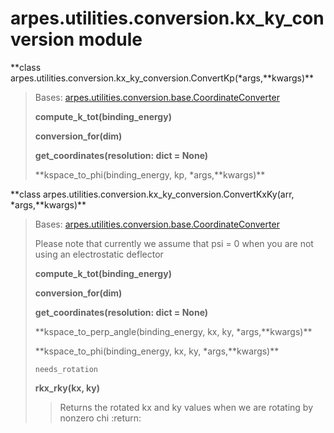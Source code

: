 # arpes.utilities.conversion.kx\_ky\_conversion module

**class
arpes.utilities.conversion.kx\_ky\_conversion.ConvertKp(\*args,**kwargs)\*\*

> Bases:
> [arpes.utilities.conversion.base.CoordinateConverter](arpes.utilities.conversion.base#arpes.utilities.conversion.base.CoordinateConverter)
> 
> **compute\_k\_tot(binding\_energy)**
> 
> **conversion\_for(dim)**
> 
> **get\_coordinates(resolution: dict = None)**
> 
> **kspace\_to\_phi(binding\_energy, kp, \*args,**kwargs)\*\*

**class arpes.utilities.conversion.kx\_ky\_conversion.ConvertKxKy(arr,
\*args,**kwargs)\*\*

> Bases:
> [arpes.utilities.conversion.base.CoordinateConverter](arpes.utilities.conversion.base#arpes.utilities.conversion.base.CoordinateConverter)
> 
> Please note that currently we assume that psi = 0 when you are not
> using an electrostatic deflector
> 
> **compute\_k\_tot(binding\_energy)**
> 
> **conversion\_for(dim)**
> 
> **get\_coordinates(resolution: dict = None)**
> 
> **kspace\_to\_perp\_angle(binding\_energy, kx, ky,
> \*args,**kwargs)\*\*
> 
> **kspace\_to\_phi(binding\_energy, kx, ky, \*args,**kwargs)\*\*
> 
> `needs_rotation`
> 
> **rkx\_rky(kx, ky)**
> 
> > Returns the rotated kx and ky values when we are rotating by nonzero
> > chi :return:
